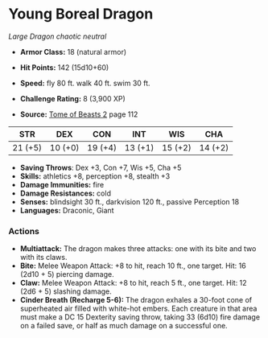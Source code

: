 # Young Boreal Dragon

*Large* *Dragon* *chaotic neutral*

- **Armor Class:** 18 (natural armor)
- **Hit Points:** 142 (15d10+60)
- **Speed:** fly 80 ft. walk 40 ft. swim 30 ft.

- **Challenge Rating:** 8 (3,900 XP)
- **Source:** [Tome of Beasts 2](https://koboldpress.com/kpstore/product/tome-of-beasts-2-for-5th-edition) page 112

| STR | DEX | CON | INT | WIS | CHA |
| --- | --- | --- | --- | --- | --- |
| 21 (+5) | 10 (+0) | 19 (+4) | 13 (+1) | 15 (+2) | 14 (+2) |

- **Saving Throws**: Dex +3, Con +7, Wis +5, Cha +5
- **Skills:** athletics +8, perception +8, stealth +3
- **Damage Immunities:** fire
- **Damage Resistances:** cold
- **Senses:** blindsight 30 ft., darkvision 120 ft., passive Perception 18
- **Languages:** Draconic, Giant

### Actions

- **Multiattack:** The dragon makes three attacks: one with its bite and two with its claws.
- **Bite:** Melee Weapon Attack: +8 to hit, reach 10 ft., one target. Hit: 16 (2d10 + 5) piercing damage.
- **Claw:** Melee Weapon Attack: +8 to hit, reach 5 ft., one target. Hit: 12 (2d6 + 5) slashing damage.
- **Cinder Breath (Recharge 5-6):** The dragon exhales a 30-foot cone of superheated air filled with white-hot embers. Each creature in that area must make a DC 15 Dexterity saving throw, taking 33 (6d10) fire damage on a failed save, or half as much damage on a successful one.


